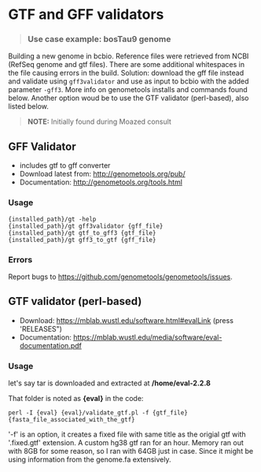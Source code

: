 # GTF and GFF validators

> ### Use case example: bosTau9 genome 
Building a new genome in bcbio. Reference files were retrieved from NCBI (RefSeq genome and gtf files). There are some additional whitespaces in the file causing errors in the build. Solution: download the gff file instead and validate using `gff3validator` and use as input to bcbio with the added parameter `-gff3`. More info on genometools installs and commands found below. Another option woud be to use the GTF validator (perl-based), also listed below.

> **NOTE:** Initially found during Moazed consult


## GFF Validator
- includes gtf to gff converter
- Download latest from: http://genometools.org/pub/
- Documentation: http://genometools.org/tools.html

### Usage
```{bash, eval=FALSE}
{installed_path}/gt -help
{installed_path}/gt gff3validator {gff_file}
{installed_path}/gt gtf_to_gff3 {gtf_file}
{installed_path}/gt gff3_to_gtf {gff_file}
```
### Errors
Report bugs to https://github.com/genometools/genometools/issues.

## GTF validator (perl-based)
- Download: https://mblab.wustl.edu/software.html#evalLink (press 'RELEASES")
- Documentation: https://mblab.wustl.edu/media/software/eval-documentation.pdf

### Usage
let's say tar is downloaded and extracted at **/home/eval-2.2.8**

That folder is noted as **{eval}** in the code:

```{bash, eval=FALSE}
perl -I {eval} {eval}/validate_gtf.pl -f {gtf_file} {fasta_file_associated_with_the_gtf}
```
'-f' is an option, it creates a fixed file with same title as the origial gtf with '.fixed.gtf' extension.
A custom hg38 gtf ran for an hour.
Memory ran out with 8GB for some reason, so I ran with 64GB just in case. Since it might be using information from the genome.fa extensively.
